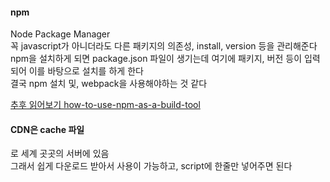 #### npm 
Node Package Manager  
꼭 javascript가 아니더라도 다른 패키지의 의존성, install, version 등을 관리해준다   
npm을 설치하게 되면 package.json 파일이 생기는데 여기에 패키지, 버전 등이 입력되어 이를 바탕으로 설치를 하게 한다   
결국 npm 설치 및, webpack을 사용해야하는 것 같다  

[추후 읽어보기 how-to-use-npm-as-a-build-tool](https://www.keithcirkel.co.uk/how-to-use-npm-as-a-build-tool/)


#### CDN은  cache 파일
로 세계 곳곳의 서버에 있음    
그래서 쉽게 다운로드 받아서 사용이 가능하고, script에 한줄만 넣어주면 된다   
